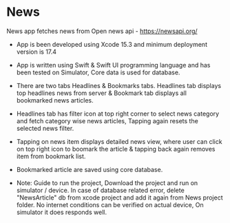 # News
News app fetches news from Open news api - https://newsapi.org/
- App is been developed using Xcode 15.3 and minimum deployment version is 17.4
- App is written using Swift & Swift UI programming language and has been tested on Simulator, Core data is used for database.
- There are two tabs Headlines & Bookmarks tabs. Headlines tab displays top headlines news from server & Bookmark tab displays all bookmarked news articles.
- Headlines tab has filter icon at top right corner to select news category and fetch category wise news articles, Tapping again resets the selected news filter.
- Tapping on news item displays detailed news view, where user can click on top right icon to boomark the article & tapping back again removes item from bookmark list.
- Bookmarked article are saved using core database.

- Note: Guide to run the project,
Download the project and run on simulator / device.
In case of database related error, delete "NewsArticle" db from xcode project and add it again from News project folder.
No internet conditions can be verified on actual device, On simulator it does responds well.
